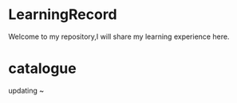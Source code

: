 # LearningRecord
Welcome to my repository,I will share my learning experience here.
# catalogue
updating ~
